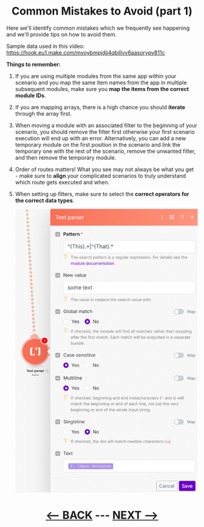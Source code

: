 <div align="center">



# Common Mistakes to Avoid (part 1)

</div>


Here we'll identify common mistakes which we frequently see happening and we'll provide tips on how to avoid them.

Sample data used in this video: 
https://hook.eu1.make.com/mvoybmpjdjj4qbillvv6aasorypv811c

__Things to remember:__

1. If you are using multiple modules from the same app within your scenario and you map the same item names from the app in multiple subsequent modules, make sure you __map the items from the correct module IDs__.
2. If you are mapping arrays, there is a high chance you should __iterate__ through the array first.
3. When moving a module with an associated filter to the beginning of your scenario, you should remove the filter first otherwise your first scenario execution will end up with an error. Alternatively, you can add a new temporary module on the first position in the scenario and link the temporary one with the rest of the scenario, remove the unwanted filter, and then remove the temporary module.
4. Order of routes matters! What you see may not always be what you get - make sure to __align__ your complicated scenarios to truly understand which route gets executed and when.
5. When setting up filters, make sure to select the __correct operators for the correct data types__.


   ![Replacing charecters](pic/l4textparserreplace.gif)  

   
<div align="center">


# [<-- BACK](l4makedevtool.md) --- [NEXT -->](l4commonmistakes2.md)
</div>

